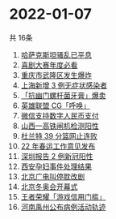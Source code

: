# 2022-01-07
  共 16条

  <!-- BEGIN -->
  <!-- 最后更新时间:Fri Jan 07 2022 18:13:55 GMT+0000 (Coordinated Universal Time) -->
  1. [哈萨克斯坦骚乱已平息](https://www.zhihu.com/search?q=哈萨克斯坦)
1. [喜剧大赛年度必看](https://www.zhihu.com/search?q=一年一度喜剧大赛)
1. [重庆市武隆区发生爆炸](https://www.zhihu.com/search?q=重庆爆炸)
1. [上海新增 3 例无症状感染者](https://www.zhihu.com/search?q=上海疫情)
1. [「抗幽门螺杆菌牙膏」爆卖](https://www.zhihu.com/search?q=抗幽门螺杆菌牙膏)
1. [英雄联盟 CG「呼唤」](https://www.zhihu.com/search?q=英雄联盟cg)
1. [微信支持数字人民币支付](https://www.zhihu.com/search?q=数字人民币)
1. [山西一高铁闸机检测阳性](https://www.zhihu.com/search?q=山西高铁)
1. [杜兰特 39 分篮网止连败](https://www.zhihu.com/search?q=篮网)
1. [22 年春运工作意见发布](https://www.zhihu.com/search?q=春运工作意见)
1. [深圳报告 2 例新冠阳性](https://www.zhihu.com/search?q=深圳疫情)
1. [西安孕妇事件处理结果](https://www.zhihu.com/search?q=西安孕妇)
1. [北京广电叫停耽改剧](https://www.zhihu.com/search?q=耽改剧)
1. [北京冬奥会开幕式](https://www.zhihu.com/search?q=冬奥会)
1. [王者荣耀「游戏信用门槛」](https://www.zhihu.com/search?q=王者荣耀)
1. [河南禹州公布病例活动轨迹](https://www.zhihu.com/search?q=河南疫情)
  <!-- END -->
  